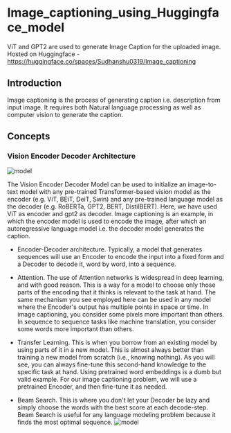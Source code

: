 # Image_captioning_using_Huggingface_model

ViT and GPT2 are used to generate Image Caption for the uploaded image. Hosted on Huggingface - https://huggingface.co/spaces/Sudhanshu0319/Image_captioning


## Introduction

Image captioning is the process of generating caption i.e. description from input image. It requires both Natural language processing as well as computer vision to generate the caption.


## Concepts

### Vision Encoder Decoder Architecture
![model](https://github.com/sudhanshu-0301/Image_captioning_using_Huggingface_model/assets/103502520/6fb3f185-0405-4e79-8591-6333aeeb2fe2)

The Vision Encoder Decoder Model can be used to initialize an image-to-text model with any pre-trained Transformer-based vision model as the encoder (e.g. ViT, BEiT, DeiT, Swin) and any pre-trained language model as the decoder (e.g. RoBERTa, GPT2, BERT, DistilBERT). Here, we have used ViT as encoder and gpt2 as decoder.
Image captioning is an example, in which the encoder model is used to encode the image, after which an autoregressive language model i.e. the decoder model generates the caption.

* Encoder-Decoder architecture. Typically, a model that generates sequences will use an Encoder to encode the input into a fixed form and a Decoder to decode it, word by word, into a sequence.

* Attention. The use of Attention networks is widespread in deep learning, and with good reason. This is a way for a model to choose only those parts of the encoding that it thinks is relevant to the task at hand. The same mechanism you see employed here can be used in any model where the Encoder's output has multiple points in space or time. In image captioning, you consider some pixels more important than others. In sequence to sequence tasks like machine translation, you consider some words more important than others.

* Transfer Learning. This is when you borrow from an existing model by using parts of it in a new model. This is almost always better than training a new model from scratch (i.e., knowing nothing). As you will see, you can always fine-tune this second-hand knowledge to the specific task at hand. Using pretrained word embeddings is a dumb but valid example. For our image captioning problem, we will use a pretrained Encoder, and then fine-tune it as needed.

* Beam Search. This is where you don't let your Decoder be lazy and simply choose the words with the best score at each decode-step. Beam Search is useful for any language modeling problem because it finds the most optimal sequence.
![model](https://github.com/sudhanshu-0301/Image_captioning_using_Huggingface_model/assets/103502520/e8db94a4-5050-46c8-9e48-7cbb2569f2db)
